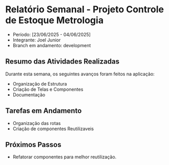 # Relatório Semanal - Projeto Controle de Estoque Metrologia

- Período: [23/06/2025 - 04/06/2025]
- Integrante: Joel Junior
- Branch em andamento: development

## Resumo das Atividades Realizadas
Durante esta semana, os seguintes avanços foram feitos na aplicação:
- Organização de Estrutura
- Criação de Telas e Componentes
- Documentação

## Tarefas em Andamento
- Organização das rotas
- Criação de componentes Reutilizaveis

## Próximos Passos
- Refatorar componentes para melhor reutilização.